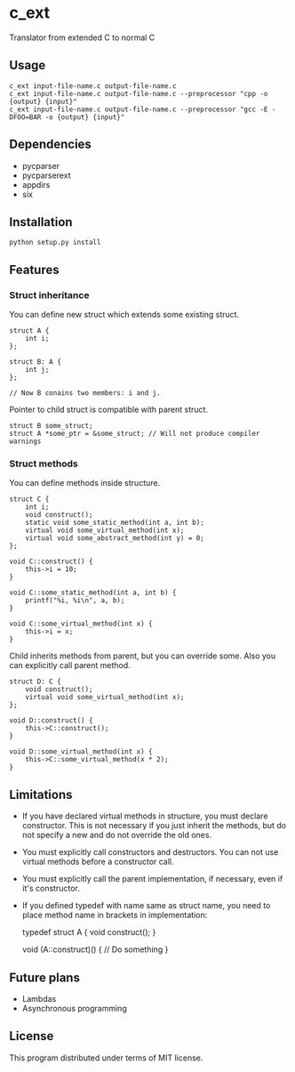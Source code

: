 # c_ext
Translator from extended C to normal C

## Usage

    c_ext input-file-name.c output-file-name.c
    c_ext input-file-name.c output-file-name.c --preprocessor "cpp -o {output} {input}"
    c_ext input-file-name.c output-file-name.c --preprocessor "gcc -E -DFOO=BAR -o {output} {input}"

## Dependencies

* pycparser
* pycparserext
* appdirs
* six

## Installation

    python setup.py install

## Features

### Struct inheritance

You can define new struct which extends some existing struct.

    struct A {
        int i;
    };

    struct B: A {
        int j;
    };

    // Now B conains two members: i and j.

Pointer to child struct is compatible with parent struct.

    struct B some_struct;
    struct A *some_ptr = &some_struct; // Will not produce compiler warnings

### Struct methods

You can define methods inside structure.

    struct C {
        int i;
        void construct();
        static void some_static_method(int a, int b);
        virtual void some_virtual_method(int x);
        virtual void some_abstract_method(int y) = 0;
    };

    void C::construct() {
        this->i = 10;
    }

    void C::some_static_method(int a, int b) {
        printf("%i, %i\n", a, b);
    }

    void C::some_virtual_method(int x) {
        this->i = x;
    }

Child inherits methods from parent, but you can override some.
Also you can explicitly call parent method.

    struct D: C {
        void construct();
        virtual void some_virtual_method(int x);
    };

    void D::construct() {
        this->C::construct();
    }

    void D::some_virtual_method(int x) {
        this->C::some_virtual_method(x * 2);
    }

## Limitations

* If you have declared virtual methods in structure, you must declare constructor.
This is not necessary if you just inherit the methods, but do not specify a new
and do not override the old ones.
* You must explicitly call constructors and destructors.
You can not use virtual methods before a constructor call.
* You must explicitly call the parent implementation, if necessary,
even if it's constructor.
* If you defined typedef with name same as struct name, you need to place
method name in brackets in implementation:

    typedef struct A {
        void construct();
    }

    void (A::construct)() {
        // Do something
    }

## Future plans

* Lambdas
* Asynchronous programming

## License
This program distributed under terms of MIT license.
